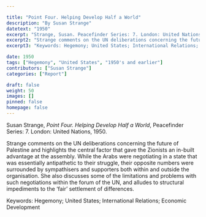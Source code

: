 ```yaml
---

title: "Point Four. Helping Develop Half a World"
description: "By Susan Strange"
datetext: "1950"
excerpt: "Strange, Susan. Peacefinder Series: 7. London: United Nations, 1950."
excerpt2: "Strange comments on the UN deliberations concerning the future of Palestine and highlights the central factor that gave the Zionists an in-built advantage at the assembly. While the Arabs were negotiating in a state that was essentially antipathetic to their struggle, their opposite numbers were surrounded by sympathisers and supporters both within and outside the organisation. She also discusses some of the limitations and problems with such negotiations within the forum of the UN, and alludes to structural impediments to the ‘fair’ settlement of differences."
excerpt3: "Keywords: Hegemony; United States; International Relations; Economic Development"

date: 1950
tags: ["Hegemony", "United States", "1950's and earlier"]
contributors: ["Susan Strange"]
categories: ["Report"]

draft: false
weight: 50
images: []
pinned: false
homepage: false
---
```


Susan Strange, *Point Four. Helping Develop Half a World*, Peacefinder Series: 7. London: United Nations, 1950.

Strange comments on the UN deliberations concerning the future of Palestine and highlights the central factor that gave the Zionists an in-built advantage at the assembly. While the Arabs were negotiating in a state that was essentially antipathetic to their struggle, their opposite numbers were surrounded by sympathisers and supporters both within and outside the organisation. She also discusses some of the limitations and problems with such negotiations within the forum of the UN, and alludes to structural impediments to the ‘fair’ settlement of differences.

Keywords: Hegemony; United States; International Relations; Economic Development


